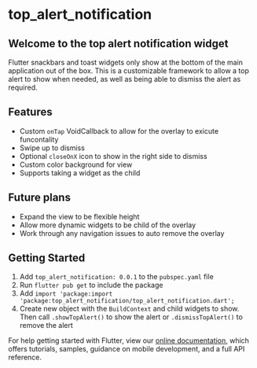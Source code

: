 # top_alert_notification

## Welcome to the top alert notification widget

Flutter snackbars and toast widgets only show at the bottom of the main application out of the box. This is a customizable framework to allow a top alert to show when needed, as well as being able to dismiss the alert as required. 

## Features
- Custom `onTap` VoidCallback to allow for the overlay to exicute funcontality
- Swipe up to dismiss 
- Optional `closeOnX` icon to show in the right side to dismiss
- Custom color background for view
- Supports taking a widget as the child


## Future plans
- Expand the view to be flexible height
- Allow more dynamic widgets to be child of the overlay
- Work through any navigation issues to auto remove the overlay

## Getting Started

1. Add `top_alert_notification: 0.0.1` to the `pubspec.yaml` file
1. Run `flutter pub get` to include the package
1. Add `import 'package:import 'package:top_alert_notification/top_alert_notification.dart';`
1. Create new object with the `BuildContext` and child widgets to show. Then call `.showTopAlert()` to show the alert or `.dismissTopAlert()` to remove the alert

For help getting started with Flutter, view our 
[online documentation](https://flutter.dev/docs), which offers tutorials, 
samples, guidance on mobile development, and a full API reference.
